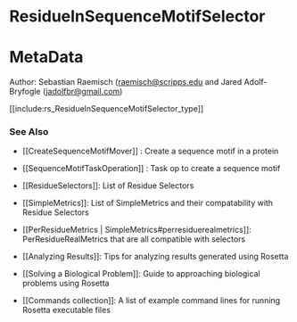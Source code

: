 ResidueInSequenceMotifSelector
==================

MetaData
========

Author: Sebastian Raemisch (raemisch@scripps.edu and Jared Adolf-Bryfogle (jadolfbr@gmail.com)


[[include:rs_ResidueInSequenceMotifSelector_type]]



### See Also
 - [[CreateSequenceMotifMover]] : Create a sequence motif in a protein
 - [[SequenceMotifTaskOperation]] : Task op to create a sequence motif
 - [[ResidueSelectors]]: List of Residue Selectors
 - [[SimpleMetrics]]: List of SimpleMetrics and their compatability with Residue Selectors
 - [[PerResidueMetrics | SimpleMetrics#perresiduerealmetrics]]: PerResidueRealMetrics that are all compatible with selectors

 - [[Analyzing Results]]: Tips for analyzing results generated using Rosetta
 - [[Solving a Biological Problem]]: Guide to approaching biological problems using Rosetta
 - [[Commands collection]]: A list of example command lines for running Rosetta executable files
